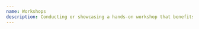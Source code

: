 ```yaml
---
name: Workshops
description: Conducting or showcasing a hands-on workshop that benefits the community.
---
```

